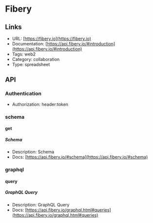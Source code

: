 # Fibery

## Links

* URL: [https://fibery.io](https://fibery.io)
* Documentation: [https://api.fibery.io/#introduction](https://api.fibery.io/#introduction)
* Tags: web2
* Category: collaboration
* Type: spreadsheet

## API

### Authentication

* Authorization: header:token

### schema

#### get

##### Schema

* Description: Schema
* Docs: [https://api.fibery.io/#schema](https://api.fibery.io/#schema)

### graphql

#### query

##### GraphQL Query

* Description: GraphQL Query
* Docs: [https://api.fibery.io/graphql.html#queries](https://api.fibery.io/graphql.html#queries)

